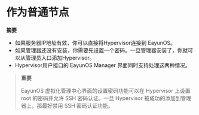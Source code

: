 # 作为普通节点

**摘要**

* 如果服务器IP地址有效，你可以直接将Hypervisor连接到 EayunOS。
* 如果管理器还没有安装，你需要先设置一个密码。一旦管理器安装了，你就可以从管理员入口添加Hypervisor。
* Hypervisor用户接口的 EayunOS Manager 界面同时支持处理这两种情况。

> **重要**
>
> EayunOS 虚拟化管理中心界面的设置密码功能可以在 Hypervisor 上设置 root 的密码并允许 SSH 密码认证。一旦 Hypervisor 被成功的添加到管理器上，那最好禁用 SSH 密码认证功能。
